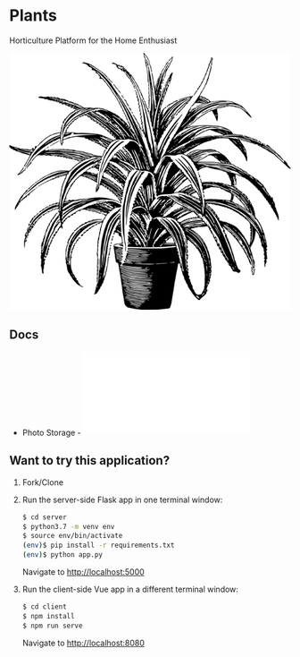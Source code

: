 # Plants

Horticulture Platform for the Home Enthusiast

![Plant Banner](docs/plant_banner.png)

## Docs  
- Photo Storage - ![photo_storage.md](.docs/photo_stroage.md) 

## Want to try this application?

1. Fork/Clone

2. Run the server-side Flask app in one terminal window:

    ```sh
    $ cd server
    $ python3.7 -m venv env
    $ source env/bin/activate
    (env)$ pip install -r requirements.txt
    (env)$ python app.py
    ```

    Navigate to [http://localhost:5000](http://localhost:5000)

3. Run the client-side Vue app in a different terminal window:

    ```sh
    $ cd client
    $ npm install
    $ npm run serve
    ```

    Navigate to [http://localhost:8080](http://localhost:8080)
